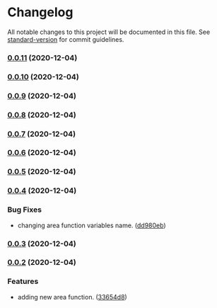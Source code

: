 # Changelog

All notable changes to this project will be documented in this file. See [standard-version](https://github.com/conventional-changelog/standard-version) for commit guidelines.

### [0.0.11](///compare/v0.0.10...v0.0.11) (2020-12-04)

### [0.0.10](///compare/v0.0.9...v0.0.10) (2020-12-04)

### [0.0.9](///compare/v0.0.8...v0.0.9) (2020-12-04)

### [0.0.8](///compare/v0.0.7...v0.0.8) (2020-12-04)

### [0.0.7](///compare/v0.0.4...v0.0.7) (2020-12-04)

### [0.0.6](///compare/v0.0.4...v0.0.6) (2020-12-04)

### [0.0.5](///compare/v0.0.4...v0.0.5) (2020-12-04)

### [0.0.4](///compare/v0.0.3...v0.0.4) (2020-12-04)

### Bug Fixes

- changing area function variables name.
  ([dd980eb](///commit/dd980ebf401edcf6308f14fe8556226983a7e6ec))

### [0.0.3](///compare/v0.0.2...v0.0.3) (2020-12-04)

### [0.0.2](///compare/v0.0.1...v0.0.2) (2020-12-04)

  ### Features

- adding new area function. ([33654d8](///commit/33654d85ce51f46f912ff19ff87345416d469fe6))
